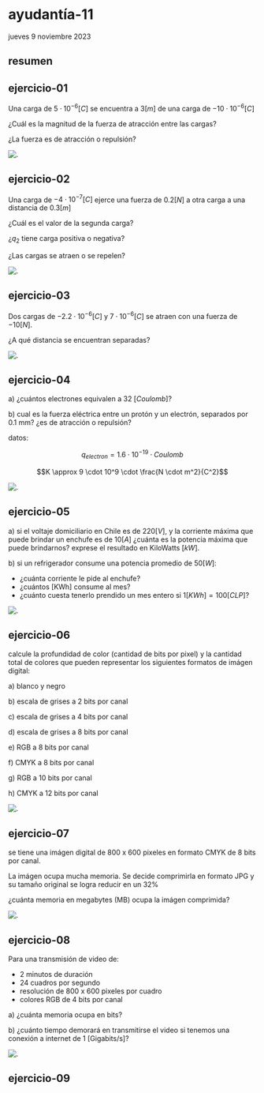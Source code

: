 # ayudantía-11

jueves 9 noviembre 2023

## resumen

## ejercicio-01

Una carga de $5 \cdot 10^{-6} [C]$ se encuentra a $3 [m]$ de una carga de $-10\cdot10^{-6} [C]$

¿Cuál es la magnitud de la fuerza de atracción entre las cargas?

¿La fuerza es de atracción o repulsión?

![.](./img/Ayud-11-1.jpg)

## ejercicio-02

Una carga de $-4 \cdot 10^{-7} [C]$ ejerce una fuerza de $0.2 [N]$ a otra carga a una distancia de $0.3 [m]$ 

¿Cuál es el valor de la segunda carga? 

¿$q_2$ tiene carga positiva o negativa? 

¿Las cargas se atraen o se repelen?

![.](./img/Ayud-11-2.jpg)

## ejercicio-03

Dos cargas de $-2.2 \cdot 10^{-6} [C]$ y $7\cdot10^{-6} [C]$ se atraen con una fuerza de $-10[N]$.

¿A qué distancia se encuentran separadas? 

![.](./img/Ayud-11-3.jpg)

## ejercicio-04

a) ¿cuántos electrones equivalen a $32 \ [Coulomb]$?

b) cual es la fuerza eléctrica entre un protón y un electrón, separados por 0.1 mm? ¿es de atracción o repulsión?

datos:

$$q_{electron} = 1.6 \cdot 10^{-19} \cdot Coulomb$$

$$K \approx 9 \cdot 10^9 \cdot \frac{N \cdot m^2}{C^2}$$

![.](./img/Ayud-11-4.jpg)

## ejercicio-05

a) si el voltaje domiciliario en Chile es de $220 [V]$, y la corriente máxima que puede brindar un enchufe es de $10 [A]$ ¿cuánta es la potencia máxima que puede brindarnos? exprese el resultado en KiloWatts $[kW]$.

b) si un refrigerador consume una potencia promedio de $50 [W]$: 

- ¿cuánta corriente le pide al enchufe? 
- ¿cuántos [KWh] consume al mes? 
- ¿cuánto cuesta tenerlo prendido un mes entero si $1[KWh] = 100 [CLP]$?

![.](./img/Ayud-11-5.jpg)

## ejercicio-06

calcule la profundidad de color (cantidad de bits por pixel) y la cantidad total de colores que pueden representar los siguientes formatos de imágen digital:

a) blanco y negro

b) escala de grises a 2 bits por canal

c) escala de grises a 4 bits por canal

d) escala de grises a 8 bits por canal

e) RGB a 8 bits por canal

f) CMYK a 8 bits por canal

g) RGB a 10 bits por canal

h) CMYK a 12 bits por canal

![.](./img/Ayud-11-6.jpg)

## ejercicio-07

se tiene una imágen digital de 800 x 600 pixeles en formato CMYK de 8 bits por canal.

La imágen ocupa mucha memoria. Se decide comprimirla en formato JPG y su tamaño original se logra reducir en un 32%  

¿cuánta memoria en megabytes (MB) ocupa la imágen comprimida?

![.](./img/Ayud-11-7.jpg)

## ejercicio-08

Para una transmisión de video de:

- 2 minutos de duración
- 24 cuadros por segundo
- resolución de 800 x 600 pixeles por cuadro
- colores RGB de 4 bits por canal

a) ¿cuánta memoria ocupa en bits?

b) ¿cuánto tiempo demorará en transmitirse el video si tenemos una conexión a internet de 1 [Gigabits/s]?

![.](./img/Ayud-11-8.jpg)

## ejercicio-09